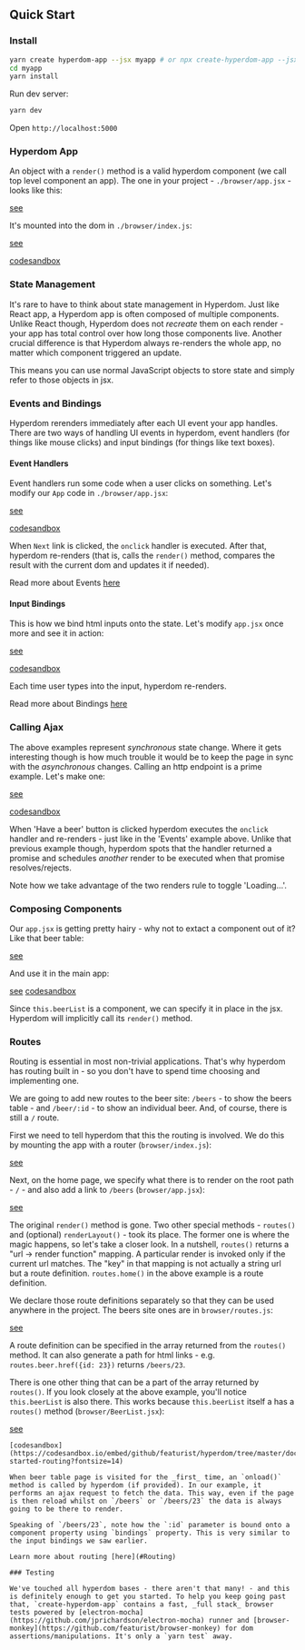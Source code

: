## Quick Start

### Install

```sh
yarn create hyperdom-app --jsx myapp # or npx create-hyperdom-app --jsx myapp
cd myapp
yarn install
```

Run dev server:

```sh
yarn dev
```

Open `http://localhost:5000`

### Hyperdom App

An object with a `render()` method is a valid hyperdom component (we call top level component an app). The one in your project - `./browser/app.jsx` - looks like this:

[see](codesandbox/get-started-compose/src/browser/app.jsx#L3)

It's mounted into the dom in `./browser/index.js`:

[see](codesandbox/get-started-compose/src/browser/index.js)

[codesandbox](https://codesandbox.io/embed/github/featurist/hyperdom/tree/master/docs/codesandbox/get-started-compose?fontsize=14)

### State Management

It's rare to have to think about state management in Hyperdom. Just like React app, a Hyperdom app is often composed of multiple components. Unlike React though, Hyperdom does not _recreate_ them on each render - your app has total control over how long those components live. Another crucial difference is that Hyperdom always re-renders the whole app, no matter which component triggered an update.

This means you can use normal JavaScript objects to store state and simply refer to those objects in jsx.

### Events and Bindings

Hyperdom rerenders immediately after each UI event your app handles. There are two ways of handling UI events in hyperdom, event handlers (for things like mouse clicks) and input bindings (for things like text boxes).

#### Event Handlers

Event handlers run some code when a user clicks on something. Let's modify our `App` code in `./browser/app.jsx`:

[see](codesandbox/get-started-events/src/browser/app.jsx#L3)

[codesandbox](https://codesandbox.io/embed/github/featurist/hyperdom/tree/master/docs/codesandbox/get-started-events?fontsize=14)

When `Next` link is clicked, the `onclick` handler is executed. After that, hyperdom re-renders (that is, calls the `render()` method, compares the result with the current dom and updates it if needed).

Read more about Events [here](#Events)

#### Input Bindings

This is how we bind html inputs onto the state. Let's modify `app.jsx` once more and see it in action:

[see](codesandbox/get-started-bindings/src/browser/app.jsx#L13)

[codesandbox](https://codesandbox.io/embed/github/featurist/hyperdom/tree/master/docs/codesandbox/get-started-bindings?fontsize=14)

Each time user types into the input, hyperdom re-renders.

Read more about Bindings [here](#Bindings)

### Calling Ajax

The above examples represent _synchronous_ state change. Where it gets interesting though is how much trouble it would be to keep the page in sync with the _asynchronous_ changes. Calling an http endpoint is a prime example. Let's make one:

[see](codesandbox/get-started-ajax/src/browser/app.jsx#L15)

[codesandbox](https://codesandbox.io/embed/github/featurist/hyperdom/tree/master/docs/codesandbox/get-started-ajax?fontsize=14)

When 'Have a beer' button is clicked hyperdom executes the `onclick` handler and re-renders - just like in the 'Events' example above. Unlike that previous example though, hyperdom spots that the handler returned a promise and schedules _another_ render to be executed when that promise resolves/rejects.

Note how we take advantage of the two renders rule to toggle 'Loading...'.

### Composing Components

Our `app.jsx` is getting pretty hairy - why not to extact a component out of it? Like that beer table:

[see](codesandbox/get-started-compose/src/browser/BeerList.jsx)


And use it in the main app:

[see](codesandbox/get-started-compose/src/browser/app.jsx#L3)
[codesandbox](https://codesandbox.io/embed/github/featurist/hyperdom/tree/master/docs/codesandbox/get-started-compose?fontsize=14)

Since `this.beerList` is a component, we can specify it in place in the jsx. Hyperdom will implicitly call its `render()` method.

### Routes

Routing is essential in most non-trivial applications. That's why hyperdom has routing built in - so you don't have to spend time choosing and implementing one.

We are going to add new routes to the beer site: `/beers` - to show the beers table - and `/beer/:id` - to show an individual beer. And, of course, there is still a `/` route.

First we need to tell hyperdom that this the routing is involved. We do this by mounting the app with a router (`browser/index.js`):

[see](codesandbox/get-started-routing/src/browser/index.js#L1)

Next, on the home page, we specify what there is to render on the root path - `/` - and also add a link to `/beers` (`browser/app.jsx`):

[see](codesandbox/get-started-routing/src/browser/app.jsx#L3)

The original `render()` method is gone. Two other special methods - `routes()` and (optional) `renderLayout()` - took its place. The former one is where the magic happens, so let's take a closer look. In a nutshell, `routes()` returns a "url -> render function" mapping. A particular render is invoked only if the current url matches. The "key" in that mapping is not actually a string url but a route definition. `routes.home()` in the above example is a route definition.

We declare those route definitions separately so that they can be used anywhere in the project. The beers site ones are in `browser/routes.js`:

[see](codesandbox/get-started-routing/src/browser/routes.js)

A route definition can be specified in the array returned from the `routes()` method. It can also generate a path for html links - e.g. `routes.beer.href({id: 23})` returns `/beers/23`.

There is one other thing that can be a part of the array returned by `routes()`. If you look closely at the above example, you'll notice `this.beerList` is also there. This works because `this.beerList` itself a has a `routes()` method (`browser/BeerList.jsx`):

[see](codesandbox/get-started-routing/src/browser/BeerList.jsx#L2)
```
[codesandbox](https://codesandbox.io/embed/github/featurist/hyperdom/tree/master/docs/codesandbox/get-started-routing?fontsize=14)

When beer table page is visited for the _first_ time, an `onload()` method is called by hyperdom (if provided). In our example, it performs an ajax request to fetch the data. This way, even if the page is then reload whilst on `/beers` or `/beers/23` the data is always going to be there to render.

Speaking of `/beers/23`, note how the `:id` parameter is bound onto a component property using `bindings` property. This is very similar to the input bindings we saw earlier.

Learn more about routing [here](#Routing)

### Testing

We've touched all hyperdom bases - there aren't that many! - and this is definitely enough to get you started. To help you keep going past that, `create-hyperdom-app` contains a fast, _full stack_ browser tests powered by [electron-mocha](https://github.com/jprichardson/electron-mocha) runner and [browser-monkey](https://github.com/featurist/browser-monkey) for dom assertions/manipulations. It's only a `yarn test` away.
